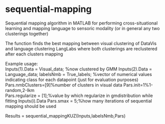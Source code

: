 # sequential-mapping
Sequential mapping algorithm in MATLAB for performing cross-situational learning and mapping language to sensoric modality (or in general any two clusterings together)

The function finds the best mapping between visual clustering of DataVis and language clustering LangLabs where both clusterings are reclustered after each clusters mapping

Example usage:   
Inputs(1).Data = Visual_data; %now clustered by GMM
Inputs(2).Data = Language_data; 
labelsNmb = True_labels; %vector of numerical values indicating class for each datapoint (just for evaluation purposes)
Pars.nmbClusters=[9]%number of clusters in visual data
Pars.init=1%1-random,2-Ikm    
Pars.regularize = [1];%value by which regularize in gmdistribution while fitting Inputs(i).Data 
Pars.smax = 5;%how many iterations of sequential mapping should be used

Results = sequential_mappingKUZ(Inputs,labelsNmb,Pars)



